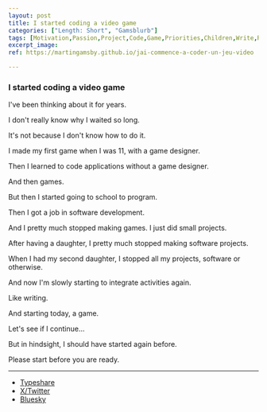 ```yaml
---
layout: post
title: I started coding a video game
categories: ["Length: Short", "Gamsblurb"]
tags: [Motivation,Passion,Project,Code,Game,Priorities,Children,Write,Reflection,Gamsblurb]
excerpt_image: 
ref: https://martingamsby.github.io/jai-commence-a-coder-un-jeu-video

---
```


### **I started coding a video game**

I've been thinking about it for years.

I don't really know why I waited so long.

It's not because I don't know how to do it.

I made my first game when I was 11, with a game designer.

Then I learned to code applications without a game designer.

And then games.

But then I started going to school to program.

Then I got a job in software development.

And I pretty much stopped making games. I just did small projects.

After having a daughter, I pretty much stopped making software projects.

When I had my second daughter, I stopped all my projects, software or otherwise.

And now I'm slowly starting to integrate activities again.

Like writing.

And starting today, a game.

Let's see if I continue...

But in hindsight, I should have started again before.

Please start before you are ready.

---

- [Typeshare](https://typeshare.co/martingamsby/posts/i-started-coding-a-video-game)
- [X/Twitter](https://x.com/Martin_Gamsby/status/1851056332838736261)
- [Bluesky](https://bsky.app/profile/martingamsby.bsky.social/post/3l7meb45fly2e)

